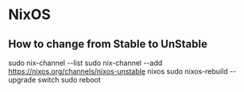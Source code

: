 # NixOS

## How to change from Stable to UnStable
sudo nix-channel --list
sudo nix-channel --add https://nixos.org/channels/nixos-unstable nixos
sudo nixos-rebuild --upgrade switch
sudo reboot
